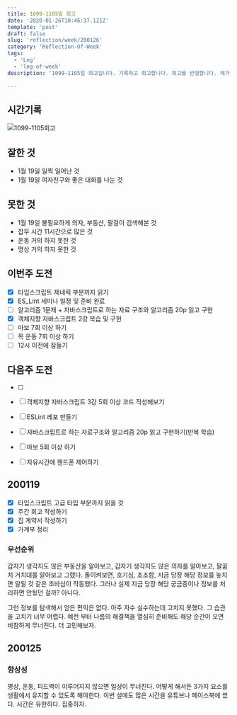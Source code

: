 ```yaml
---
title: 1099-1105일 회고
date: '2020-01-26T10:46:37.121Z'
template: 'post'
draft: false
slug: 'reflection/week/200126'
category: 'Reflection-Of-Week'
tags:
  - 'Log'
  - 'log-of-week'
description: '1099-1105일 회고입니다. 기록하고 회고합니다. 회고를 반영합니다. 제가 자라는 방식입니다.'

---
```


## 시간기록 

![1099-1105회고](https://imgur.com/gRnm62Q.png)

## 잘한 것

- 1월 19일 일찍 일어난 것 
- 1월 19일 여자친구와 좋은 대화를 나눈 것 

## 못한 것
- 1월 19일 불필요하게 의자, 부동산, 팔걸이 검색해본 것 
- 잡무 시간 11시간으로 많은 것 
- 운동 거의 하지 못한 것 
- 명상 거의 하지 못한 것 

## 이번주 도전
- [x] 타입스크립트 제네릭 부분까지 읽기 
- [x] ES_Lint 세미나 일정 및 준비 완료  
- [ ] 알고리즘 1문제 + 자바스크립트로 하는 자료 구조와 알고리즘 20p 읽고 구현
- [x] 객체지향 자바스크립트 2강 복습 및 구현 
- [ ] 마보 7회 이상 하기 
- [ ] 목 운동 7회 이상 하기 
- [ ] 12시 이전에 잠들기 

## 다음주 도전

- [ ] 

- [ ] 객체지향 자바스크립트 3강 5회 이상 코드 작성해보기 
- [ ] ESLint 레포 만들기 
- [ ] 자바스크립트로 하는 자료구조와 알고리즘 20p 읽고 구현하기(반복 학습) 
- [ ] 마보 5회 이상 하기 
- [ ] 자유시간에 핸드폰 제어하기 

## 200119

- [x] 타입스크립트 고급 타입 부분까지 읽을 것 
- [x] 주간 회고 작성하기 
- [x] 집 계약서 작성하기 
- [x] 가계부 정리

### 우선순위

갑자기 생각지도 않은 부동산을 알아보고, 갑자기 생각지도 않은 의자를 알아보고, 팔꿈치 거치대를 알아보고 그랬다. 돌이켜보면, 호기심, 초조함, 지금 당장 해당 정보를 놓치면 알될 것 같은 조바심이 작동했다. 그러나 실제 지금 당장 해당 궁금증이나 정보를 처리하면 안됬던 걸까? 아니다. 

그런 정보를 탐색해서 얻은 편익은 없다. 아주 자수 실수하는데 고치지 못했다. 그 습관을 고치기 너무 어렵다. 예전 부터 나름의 해결책을 열심히 준비해도 해당 순간이 오면 비참하게 무너진다. 더 고민해보자. 

## 200125

### 항상성

명상, 운동, 피드백이 이루어지지 않으면 일상이 무너진다. 어떻게 해서든 3가지 요소를 생활에서 유지할 수 있도록 해야한다. 이번 설에도 많은 시간을 유튜브나 페이스북에 썼다. 시간은 유한하다. 집중하자. 

